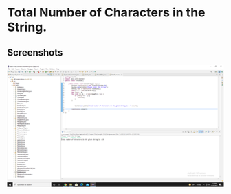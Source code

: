 
# Total Number of Characters in the String.

 


## Screenshots

![Output Screenshot](https://github.com/Karishma290395/Total-Number-of-Characters-in-String/blob/main/Total%20Number%20of%20Characters%20in%20String.png)

